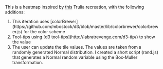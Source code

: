 This is a heatmap inspired by [this](http://bl.ocks.org/tjdecke/5558084) Trulia recreation, with the following additions:
<ol>
<li>This iteration uses [colorBrewer](https://github.com/mbostock/d3/blob/master/lib/colorbrewer/colorbrewer.js) for the color scheme</li>
<li>Tool-tips using [d3 tool-tips](http://labratrevenge.com/d3-tip/) to show the value</li>
<li>The user can update the tile values. The values are taken from a randomly generated Normal distribution. I created a short script (rand.js) that generates a Normal random variable using the Box-Muller transformation.</li>
</ol>